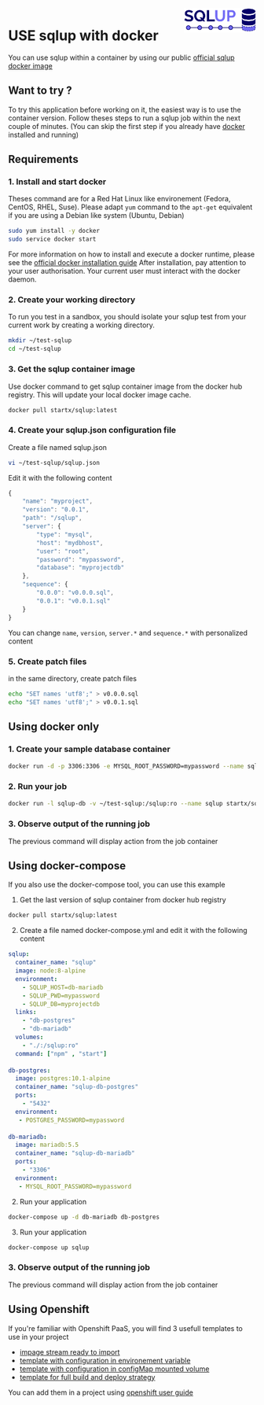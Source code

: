 <img align="right" height="50" src="https://raw.githubusercontent.com/startxfr/sqlup/master/docs/assets/logo.svg?sanitize=true">

# USE sqlup with docker

You can use sqlup within a container by using our public [official sqlup docker image](https://hub.docker.com/r/startx/sqlup/)

## Want to try ?

To try this application before working on it, the easiest way 
is to use the container version. Follow theses steps to run
a sqlup job within the next couple of minutes. 
(You can skip the first step if you already have [docker](https://www.docker.com)
installed and running)

## Requirements

### 1. Install and start docker

Theses command are for a Red Hat Linux like
environement (Fedora, CentOS, RHEL, Suse). Please adapt `yum` command to the 
```apt-get``` equivalent if you are using a Debian like system (Ubuntu, Debian)

```bash
sudo yum install -y docker
sudo service docker start
```
For more information on how to install and execute a docker runtime, please see
the [official docker installation guide](https://docs.docker.com/engine/installation/)
After installation, pay attention to your user authorisation. Your current user
must interact with the docker daemon.

### 2. Create your working directory

To run you test in a sandbox, you should isolate your sqlup test from 
your current work by creating a working directory.
```bash
mkdir ~/test-sqlup
cd ~/test-sqlup
```

### 3. Get the sqlup container image

Use docker command to get sqlup container image from the docker hub registry. 
This will update your local docker image cache.

```bash
docker pull startx/sqlup:latest
```

### 4. Create your sqlup.json configuration file

Create a file named sqlup.json

```bash
vi ~/test-sqlup/sqlup.json
```

Edit it with the following content

```javascript
{
    "name": "myproject",
    "version": "0.0.1",
    "path": "/sqlup",
    "server": {
        "type": "mysql",
        "host": "mydbhost",
        "user": "root",
        "password": "mypassword",
        "database": "myprojectdb"
    },
    "sequence": {
        "0.0.0": "v0.0.0.sql",
        "0.0.1": "v0.0.1.sql"
    }
}
```
You can change `name`, `version`, `server.*` and `sequence.*` with personalized content

### 5. Create patch files

in the same directory, create patch files 

```bash
echo "SET names 'utf8';" > v0.0.0.sql
echo "SET names 'utf8';" > v0.0.1.sql
```

## Using docker only

### 1. Create your sample database container

```bash
docker run -d -p 3306:3306 -e MYSQL_ROOT_PASSWORD=mypassword --name sqlup-db mariadb:5.5
```

### 2. Run your job

```bash
docker run -l sqlup-db -v ~/test-sqlup:/sqlup:ro --name sqlup startx/sqlup:latest
```

### 3. Observe output of the running job

The previous command will display action from the job container


## Using docker-compose

If you also use the docker-compose tool, you can use this example

1. Get the last version of sqlup container from docker hub registry
```bash
docker pull startx/sqlup:latest
```

2. Create a file named docker-compose.yml and edit it with the following content
```yml
sqlup:
  container_name: "sqlup"
  image: node:8-alpine
  environment:
    - SQLUP_HOST=db-mariadb
    - SQLUP_PWD=mypassword
    - SQLUP_DB=myprojectdb
  links:
    - "db-postgres"
    - "db-mariadb"
  volumes:
    - "./:/sqlup:ro"
  command: ["npm" , "start"]

db-postgres:
  image: postgres:10.1-alpine
  container_name: "sqlup-db-postgres"
  ports:
    - "5432"
  environment:
   - POSTGRES_PASSWORD=mypassword

db-mariadb:
  image: mariadb:5.5
  container_name: "sqlup-db-mariadb"
  ports:
    - "3306"
  environment:
   - MYSQL_ROOT_PASSWORD=mypassword
```

2. Run your application
```bash
docker-compose up -d db-mariadb db-postgres
```

3. Run your application
```bash
docker-compose up sqlup
```

### 3. Observe output of the running job

The previous command will display action from the job container

## Using Openshift

If you're familiar with Openshift PaaS, you will find 3 usefull templates to use in
your project
- [impage stream ready to import](./openshift-imageStreams.json)
- [template with configuration in environement variable](./openshift-template-env.yml)
- [template with configuration in configMap mounted volume](./openshift-template-configMap.yml)
- [template for full build and deploy strategy](./openshift-template-build.json)

You can add them in a project using [openshift user guide](https://docs.openshift.org/latest/dev_guide/templates.html#uploading-a-template)